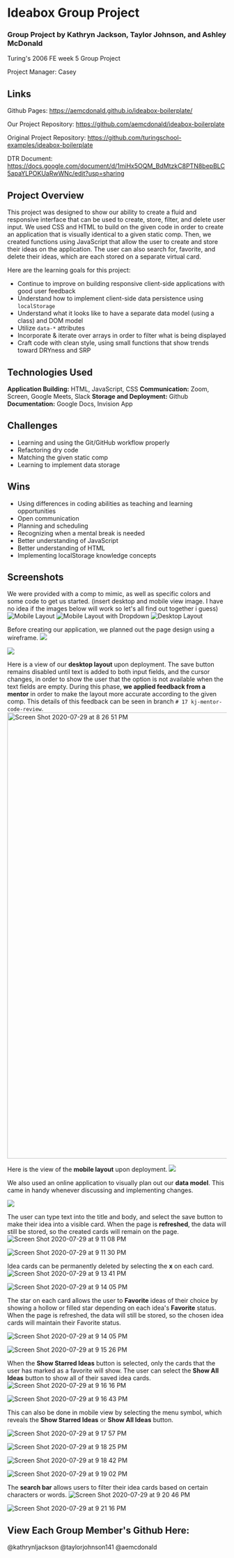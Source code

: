# Ideabox Group Project

### Group Project by Kathryn Jackson, Taylor Johnson, and Ashley McDonald

Turing's 2006 FE week 5 Group Project

Project Manager: Casey

## Links  

Github Pages: https://aemcdonald.github.io/ideabox-boilerplate/

Our Project Repository: https://github.com/aemcdonald/ideabox-boilerplate

Original Project Repository: https://github.com/turingschool-examples/ideabox-boilerplate

DTR Document: https://docs.google.com/document/d/1miHx5OQM_BdMtzkC8PTN8bepBLC5apaYLPOKUaRwWNc/edit?usp=sharing

## Project Overview

This project was designed to show our ability to create a fluid and responsive interface that can be used to create, store, filter, and delete user input. We used CSS and HTML to build on the given code in order to create an application that is visually identical to a given static comp. Then, we created functions using JavaScript that allow the user to create and store their ideas on the application. The user can also search for, favorite, and delete their ideas, which are each stored on a separate virtual card.

Here are the learning goals for this project:

* Continue to improve on building responsive client-side applications with good user feedback
* Understand how to implement client-side data persistence using `localStorage`
* Understand what it looks like to have a separate data model (using a class) and DOM model
* Utilize `data-*` attributes
* Incorporate & iterate over arrays in order to filter what is being displayed
* Craft code with clean style, using small functions that show trends toward DRYness and SRP

## Technologies Used

**Application Building:** HTML, JavaScript, CSS
**Communication:** Zoom, Screen, Google Meets, Slack
**Storage and Deployment:** Github
**Documentation:** Google Docs, Invision App

## Challenges

* Learning and using the Git/GitHub workflow properly
* Refactoring dry code
* Matching the given static comp
* Learning to implement data storage

## Wins

* Using differences in coding abilities as teaching and learning opportunities
* Open communication
* Planning and scheduling
* Recognizing when a mental break is needed
* Better understanding of JavaScript
* Better understanding of HTML
* Implementing localStorage knowledge concepts

## Screenshots

We were provided with a comp to mimic, as well as specific colors and some code to get us started.
(insert desktop and mobile view image. I have no idea if the images below will work so let's all find out together i guess)
![Mobile Layout](https://frontend.turing.io/projects/module-1/assets/ideabox-group/mobile.jpg)
![Mobile Layout with Dropdown](https://frontend.turing.io/projects/module-1/assets/ideabox-group/mobile-dropdown.jpg)
![Desktop Layout](https://frontend.turing.io/projects/module-1/assets/ideabox-group/desktop.jpg)

Before creating our application, we planned out the page design using a wireframe.
![](https://files.slack.com/files-pri/T029P2S9M-F017XT578JH/screen_shot_2020-07-29_at_8.56.06_pm.png)

![](https://files.slack.com/files-pri/T029P2S9M-F017JG9HCVD/screen_shot_2020-07-29_at_8.56.36_pm.png)

Here is a view of our **desktop layout** upon deployment. The save button remains disabled until text is added to both input fields, and the cursor changes, in order to show the user that the option is not available when the text fields are empty. During this phase, **we applied feedback from a mentor** in order to make the layout more accurate according to the given comp. This details of this feedback can be seen in branch `# 17 kj-mentor-code-review`.
<img width="1024" alt="Screen Shot 2020-07-29 at 8 26 51 PM" src="https://user-images.githubusercontent.com/65988644/88875476-90c50f80-d1de-11ea-8850-d8d4b562631e.png">


Here is the view of the **mobile layout** upon deployment.
![](https://files.slack.com/files-pri/T029P2S9M-F017SGWJ7N2/screen_shot_2020-07-29_at_9.05.32_pm.png)

We also used an online application to visually plan out our **data model**. This came in handy whenever discussing and implementing changes.

![](https://files.slack.com/files-pri/T029P2S9M-F017ZEQP811/screen_shot_2020-07-29_at_8.55.15_pm.png)

The user can type text into the title and body, and select the save button to make their idea into a visible card. When the page is **refreshed**, the data will still be stored, so the created cards will remain on the page.
![Screen Shot 2020-07-29 at 9 11 08 PM](https://user-images.githubusercontent.com/65988644/88876217-07164180-d1e0-11ea-82a6-363ee1f57d99.png)

![Screen Shot 2020-07-29 at 9 11 30 PM](https://user-images.githubusercontent.com/65988644/88876242-14cbc700-d1e0-11ea-83e8-94ef353f5e12.png)

Idea cards can be permanently deleted by selecting the **x** on each card.
![Screen Shot 2020-07-29 at 9 13 41 PM](https://user-images.githubusercontent.com/65988644/88876374-63796100-d1e0-11ea-9a95-2ba0c34f5afe.png)

![Screen Shot 2020-07-29 at 9 14 05 PM](https://user-images.githubusercontent.com/65988644/88876399-712ee680-d1e0-11ea-9a35-bfb7d2d389d5.png)

The star on each card allows the user to **Favorite** ideas of their choice by showing a hollow or filled star depending on each idea's **Favorite** status. When the page is refreshed, the data will still be stored, so the chosen idea cards will maintain their Favorite status.

![Screen Shot 2020-07-29 at 9 14 05 PM](https://user-images.githubusercontent.com/65988644/88876399-712ee680-d1e0-11ea-9a35-bfb7d2d389d5.png)

![Screen Shot 2020-07-29 at 9 15 26 PM](https://user-images.githubusercontent.com/65988644/88876495-a0455800-d1e0-11ea-8e35-71ed741aac08.png)

When the **Show Starred Ideas** button is selected, only the cards that the user has marked as a favorite will show. The user can select the **Show All Ideas** button to show all of their saved idea cards.
![Screen Shot 2020-07-29 at 9 16 16 PM](https://user-images.githubusercontent.com/65988644/88876556-bf43ea00-d1e0-11ea-92dd-4480cdfd4532.png)

![Screen Shot 2020-07-29 at 9 16 43 PM](https://user-images.githubusercontent.com/65988644/88876579-cec33300-d1e0-11ea-801c-92490374f3b8.png)

This can also be done in mobile view by selecting the menu symbol, which reveals the **Show Starred Ideas** or **Show All Ideas** button.

![Screen Shot 2020-07-29 at 9 17 57 PM](https://user-images.githubusercontent.com/65988644/88876647-fadeb400-d1e0-11ea-9559-1c57b0481433.png)

![Screen Shot 2020-07-29 at 9 18 25 PM](https://user-images.githubusercontent.com/65988644/88876670-0af69380-d1e1-11ea-9050-18b3b52bda92.png)

![Screen Shot 2020-07-29 at 9 18 42 PM](https://user-images.githubusercontent.com/65988644/88876696-16e25580-d1e1-11ea-9799-d2ea45e18329.png)

![Screen Shot 2020-07-29 at 9 19 02 PM](https://user-images.githubusercontent.com/65988644/88876725-219cea80-d1e1-11ea-9693-402f96fb2dff.png)

The **search bar** allows users to filter their idea cards based on certain characters or words.
![Screen Shot 2020-07-29 at 9 20 46 PM](https://user-images.githubusercontent.com/65988644/88876833-5f9a0e80-d1e1-11ea-9431-36a9f4489921.png)

![Screen Shot 2020-07-29 at 9 21 16 PM](https://user-images.githubusercontent.com/65988644/88876860-717bb180-d1e1-11ea-817a-a3c82750bdd9.png)


## View Each Group Member's Github Here:
@kathrynljackson
@taylorjohnson141
@aemcdonald
